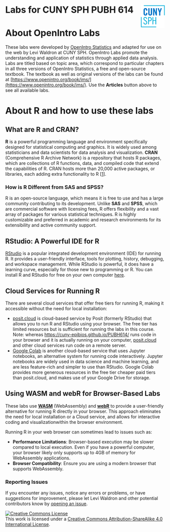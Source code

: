 # Labs for CUNY SPH PUBH 614 <img src="man/figures/CUNYlogo.png" align="right" width="75" height="75" alt="logo"/>

# About OpenIntro Labs

These labs were developed by [OpenIntro Statistics][OpenIntro] and adapted for 
use on the web by Levi Waldron at CUNY SPH. OpenIntro Labs promote the 
understanding and application of statistics through applied data analysis. 
Labs are titled based on topic area, which correspond to particular chapters in 
all three versions of OpenIntro Statistics, a free and open-source textbook. 
The textbook as well as original versions of the labs can be found at 
[https://www.openintro.org/book/ims/](https://www.openintro.org/book/ims/). 
Use the **Articles** button above to see all available labs.

[OpenIntro]: https://www.openintro.org/

# About R and how to use these labs

## What are R and CRAN?

**R** is a powerful programming language and environment specifically designed 
for statistical computing and graphics. It is widely used among statisticians 
and data scientists for data analysis and visualization. **CRAN** (Comprehensive 
R Archive Network) is a repository that hosts R packages, which are collections 
of R functions, data, and compiled code that extend the capabilities of R. 
CRAN hosts more than 20,000 active packages, or libraries, each adding extra
functionality to R [[1](https://cran.r-project.org)].

### How is R Different from SAS and SPSS?

R is an open-source language, which means it is free to use and has a large 
community contributing to its development. Unlike **SAS** and **SPSS**, which 
are commercial software with licensing fees, R offers flexibility and a vast 
array of packages for various statistical techniques. R is highly 
customizable and preferred in academic and research environments for its 
extensibility and active community support.

## RStudio: A Powerful IDE for R

[RStudio] is a popular integrated development environment (IDE) for running R. 
It provides a user-friendly interface, tools for plotting, history, debugging, 
and workspace management. While RStudio is powerful, it does have a learning 
curve, especially for those new to programming or R. You can install R and 
RStudio for free on your own computer [here][RStudio].

[RStudio]: https://posit.co/download/rstudio-desktop/

## Cloud Services for Running R

There are several cloud services that offer free tiers for running R, making it 
accessible without the need for local installation:

- [posit.cloud] is cloud-based service by Posit (formerly RStudio) 
that allows you to run R and RStudio using your browser. The
free tier has limited resources but is sufficient for running the labs in this
course. Note: whereas https://cuny-epibios.github.io/PUBH614/ runs code in your 
browser and it is actually running on your computer, [posit.cloud] and other
cloud services run code on a remote server.
- [Google Colab](https://colab.research.google.com/) is another cloud-based 
service that uses Jupyter notebooks, an alternative system for running code 
interactively. Jupyter notebooks are widely used in data science and machine 
learning, and are less feature-rich and simpler to use than RStudio. Google 
Colab provides more generous resources in the free tier cheaper paid tiers than
posit.cloud, and makes use of your Google Drive for storage.

[posit.cloud]: https://posit.cloud/

## Using WASM and webR for Browser-Based Labs

These labs use **[WASM]** (WebAssembly) and **[webR]** to provide a user-friendly 
alternative for running R directly in your browser. This approach eliminates the 
need for local installation or a Cloud service, and allows for interactive 
coding and visualizationwithin the browser environment.

Running R in your web browser can sometimes lead to issues such as:

- **Performance Limitations**: Browser-based execution may be slower compared to 
local execution. Even if you have a powerful computer, your browser likely only
supports up to 4GB of memory for WebAssembly applications.
- **Browser Compatibility**: Ensure you are using a modern browser that supports WebAssembly.

[webR]: https://docs.r-wasm.org/webr/latest/
[WASM]: https://developer.mozilla.org/en-US/docs/WebAssembly

### Reporting Issues

If you encounter any issues, notice any errors or problems, or have suggestions
for improvement, please let Levi Waldron and other potential contributors know 
by [opening an issue](https://github.com/CUNY-epibios/PUBH614/issues).

<a rel="license" href="https://creativecommons.org/licenses/by-sa/4.0/"><img alt="Creative Commons License" style="border-width:0" src="https://i.creativecommons.org/l/by-sa/4.0/88x31.png" /></a><br />This work is licensed under a <a rel="license" href="https://creativecommons.org/licenses/by-sa/4.0/">Creative Commons Attribution-ShareAlike 4.0 International License</a>.

